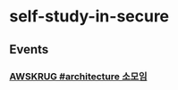 # self-study-in-secure

## Events
### [AWSKRUG #architecture 소모임](https://github.com/tooget/self-study-in-secure/blob/master/doc/events/awskrug_architecture.md)